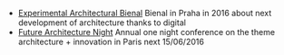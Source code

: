 * [Experimental Architectural Bienal](http://eabiennial.org) Bienal in Praha in 2016 about next development of architecture thanks to digital
* [Future Architecture Night](http://www.futurearchitecture.org) Annual one night conference on the theme architecture + innovation in Paris next 15/06/2016
